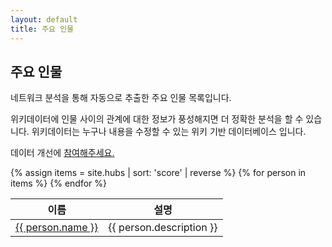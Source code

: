 ```yaml
---
layout: default
title: 주요 인물
---
```

## 주요 인물

네트워크 분석을 통해 자동으로 추출한 주요 인물 목록입니다.

위키데이터에 인물 사이의 관계에 대한 정보가 풍성해지면 더 정확한 분석을 할 수 있습니다.
위키데이터는 누구나 내용을 수정할 수 있는 위키 기반 데이터베이스 입니다.

데이터 개선에 <a href="https://wikidata.org" target="_blank">참여해주세요.</a>

<table>
    <thead><tr>
        <th>이름</th>
        <th>설명</th>
    </tr></thead>
    <tbody>
    {% assign items = site.hubs | sort: 'score' | reverse %}
    {% for person in items %}
        <tr>
            <td><a href="{{ person.url | relative_url }}">{{ person.name }}</a></td>
            <td>{{ person.description }}</td>
        </tr>
    {% endfor %}
    </tbody>
</table>
